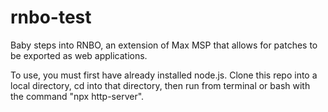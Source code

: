 # rnbo-test

Baby steps into RNBO, an extension of Max MSP that allows
for patches to be exported as web applications.

To use, you must first have already installed node.js.
Clone this repo into a local directory, cd into that
directory, then run from terminal or bash with the command
"npx http-server".
